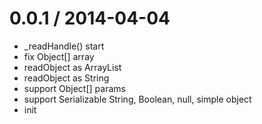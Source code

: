 
0.0.1 / 2014-04-04
==================

 * _readHandle() start
 * fix Object[] array
 * readObject as ArrayList<String>
 * readObject as String
 * support Object[] params
 * support Serializable String, Boolean, null, simple object
 * init
